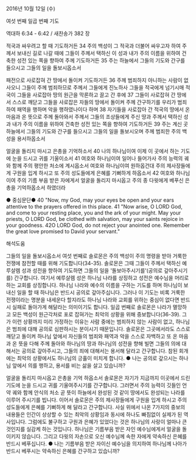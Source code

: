2016년 10월 12일 (수)

여섯 번째 일곱 번째 기도



역대하 6:34 - 6:42 / 새찬송가 382 장


적국과 싸우려고 할 때 기도하거든
34 주의 백성이 그 적국과 더불어 싸우고자 하여 주께서 보내신 길로 나갈 때에 그들이 주께서 택하신 이 성과 내가 주의 이름을 위하여 건축한 성전 있는 쪽을 향하여 주께 기도하거든 35 주는 하늘에서 그들의 기도와 간구를 들으시고 그들의 일을 돌보시옵소서

패전으로 사로잡혀 간 땅에서 돌이켜 기도하거든
36 주께 범죄하지 아니하는 사람이 없사오니 그들이 주께 범죄하므로 주께서 그들에게 진노하사 그들을 적국에게 넘기시매 적국이 그들을 사로잡아 땅의 원근을 막론하고 끌고 간 후에 37 그들이 사로잡혀 간 땅에서 스스로 깨닫고 그들을 사로잡은 자들의 땅에서 돌이켜 주께 간구하기를 우리가 범죄하여 패역을 행하며 악을 행하였나이다 하며 38 자기들을 사로잡아 간 적국의 땅에서 온 마음과 온 뜻으로 주께 돌아와서 주께서 그들의 조상들에게 주신 땅과 주께서 택하신 성과 내가 주의 이름을 위하여 건축한 성전 있는 쪽을 향하여 기도하거든 39 주는 계신 곳 하늘에서 그들의 기도와 간구를 들으시고 그들의 일을 돌보시오며 주께 범죄한 주의 백성을 용서하옵소서

얼굴을 돌리지 마시고 은총을 기억하소서
40 나의 하나님이여 이제 이 곳에서 하는 기도에 눈을 드시고 귀를 기울이소서 41 여호와 하나님이여 일어나 들어가사 주의 능력의 궤와 함께 주의 평안한 처소에 계시옵소서 여호와 하나님이여 원하옵건대 주의 제사장들에게 구원을 입게 하시고 또 주의 성도들에게 은혜를 기뻐하게 하옵소서 42 여호와 하나님이여 주의 기름 부음 받은 자에게서 얼굴을 돌리지 마시옵고 주의 종 다윗에게 베푸신 은총을 기억하옵소서 하였더라

● 중심문단● 40 "Now, my God, may your eyes be open and your ears attentive to the prayers offered in this place. 41 "Now arise, O LORD God, and come to your resting place, you and the ark of your might. May your priests, O LORD God, be clothed with salvation, may your saints rejoice in your goodness. 42O LORD God, do not reject your anointed one. Remember the great love promised to David your
servant."

해석도움





그들의 일을 돌보시옵소서
여섯 번째로 솔로몬은 주의 백성이 주의 명령을 받아 거룩한 전쟁에 참전할 때를 위해 기도합니다(34-35). 솔로몬은 그때 그들이 주께서 택하신 예루살렘 성과 성전을 향하여 기도하면 그들의 일을 '돌보아주시기를'(공의로 갚아주시기를) 간구합니다. 여기서 예루살렘 성은 하나님 나라를 상징하고 성전은 예수님을 머리로 하는 교회를 상징합니다. 하나님 나라와 예수의 이름을 구하는 기도를 하며 하나님이 보내신 일을 할 때 하나님은 반드시 공의로 갚아주십니다. 그러나 이 기도는 비록 거룩한 전쟁이라는 명분을 내세운다 할지라도 하나님 나라와 교회를 위하는 중심이 없다면 반드시 실패로 돌아가게 해달라는 의미이기도 합니다. 일곱 번째로 솔로몬은 나라가 멸망하고 모든 백성이 원근각처로 포로 잡혀가는 최악의 상황을 위해 중보합니다(36-39). 그가 이런 상황까지 미리 가정하는 이유는 사람 중에는 범죄하지 않는 사람이 없고, 하나님은 범죄에 대해 공의로 심판하시는 분이시기 때문입니다. 솔로몬은 그곳에서라도 스스로 깨닫고 돌이켜 하나님 앞에서 자신들의 범죄와 패역과 악을 스스로 자백하고 또 온 마음과 온 뜻을 다해 주께 돌아와 하나님의 땅과 하나님의 성전을 향해 빌면 그들의 의에 대해서는 공의로 갚아주시고, 그들의 죄에 대해서는 용서해 달라고 간구합니다. 참된 회개에는 최악의 상황에서도 하나님의 긍휼이 미치게 합니다.
● 나는 공의로 갚으시는 하나님 앞에서 의를 행하고, 용서를 비는 삶을 살고 있습니까?

얼굴을 돌리지 마시옵고 은총을 기억 하옵소서
솔로몬은 자기가 지금까지 이곳에서 드린 기도에 눈을 드시고 귀를 기울여주시기를 간구합니다. 그러면서 주의 능력이 깃들인 언약 궤와 함께 안식의 처소 곧 뜻이 하늘에서 완성된 것 같이 땅에서도 완성되는 나라를 이루어 주시기를 빕니다. 이어서 솔로몬은 주의 제사장들에게 구원을 입게 하시고 주의 성도들에게 은혜를 기뻐하게 해 달라고 간구합니다. 사실 위에서 나온 7가지의 중보의 내용들은 인간이 상상할 수 있는 최악의 상황임과 동시에 하나도 빠짐없이 실제가 된 역사입니다. 그럼에도 불구하고 구원과 은혜가 있었다는 것은 하나님의 사랑이 얼마나 큰 것인지를 실감케 하는 것입니다. 하나님은 기름부음 받은 자인 예수님에게서 얼굴을 돌이키지 않습니다. 그리고 다윗의 자손으로 오신 예수님께 속한 자에게 약속하신 은혜를 반드시 베푸십니다.
● 나는 기름부음 받은 자이신 예수님을 의지하여 하나님께 나아가 반드시 베푸시는 약속하신 은혜를 간구하고 있습니까?